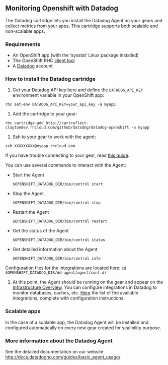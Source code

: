 ## Monitoring Openshift with Datadog

The Datadog cartridge lets you install the Datadog Agent on your gears and collect metrics from your apps. This cartridge supports both scalable and non-scalable apps.

### Requirements

 * An OpenShift app (with the ‘sysstat’ Linux package installed)
 * The OpenShift RHC [client tool](https://www.openshift.com/get-started#cli)
 * A [Datadog](http://www.datadoghq.com) account


### How to install the Datadog cartridge

1. Get your Datadog API key [here](https://app.datadoghq.com/account/settings#api) and define the `DATADOG_API_KEY` environment variable in your OpenShift app:

  ```shell
  rhc set-env DATADOG_API_KEY=your_api_key -a myapp
  ```

1. Add the cartridge to your gear:

  ```shell
  rhc cartridge-add http://cartreflect-claytondev.rhcloud.com/github/datadog/datadog-openshift -a myapp
  ```
1. Ssh to your gear to work with the agent:
  ```
  ssh XXXXXXXXX@myapp.rhcloud.com
  ```
If you have trouble connecting to your gear, read [this guide](https://www.openshift.com/developers/remote-access).

  You can use several commands to interact with the Agent:
  * Start the Agent
    ```
    $OPENSHIFT_DATADOG_DIR/bin/control start
    ```
  * Stop the Agent
    ```
    $OPENSHIFT_DATADOG_DIR/bin/control stop
    ```
  * Restart the Agent
    ```
    $OPENSHIFT_DATADOG_DIR/bin/control restart
    ```
  * Get the status of the Agent
    ```
    $OPENSHIFT_DATADOG_DIR/bin/control status
    ```
  * Get detailed information about the Agent
    ```
    $OPENSHIFT_DATADOG_DIR/bin/control info
    ```

  Configuration files for the integrations are located here:
    ```
    cd $OPENSHIFT_DATADOG_DIR/dd-agent/agent/conf.d/
    ```

1. At this point, the Agent should be running on the gear and appear on the [Infrastructure Overview](https://app.datadoghq.com/infrastructure). You can configure integrations in Datadog to monitor databases, caches, etc. [Here](https://app.datadoghq.com/account/settings) the list of the available integrations, complete with configuration instructions.

### Scalable apps

In the case of a scalable app, the Datadog Agent will be installed and configured automatically on every new gear created for scalibility purpose.

### More information about the Datadog Agent

See the detailed documentation on our website:
http://docs.datadoghq.com/guides/basic_agent_usage/

